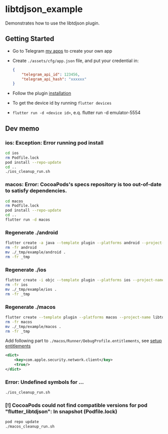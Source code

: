 # libtdjson_example

Demonstrates how to use the libtdjson plugin.

## Getting Started

- Go to Telegram [my apps](https://my.telegram.org/apps) to create your own app
- Create `./assets/cfg/app.json` file, and put your credential in:

    ```json
    {
        "telegram_api_id": 123456,
        "telegram_api_hash": "xxxxxx"
    }
    ```

- Follow the plugin [installation](https://github.com/up9cloud/flutter_libtdjson)
- To get the device id by running `flutter devices`
- `flutter run -d <device id>`, e.q. flutter run -d emulator-5554

## Dev memo

### ios: Exception: Error running pod install

```bash
cd ios
rm Podfile.lock
pod install --repo-update
cd ..
./ios_cleanup_run.sh
```

### macos: Error: CocoaPods's specs repository is too out-of-date to satisfy dependencies.

```bash
cd macos
rm Podfile.lock
pod install --repo-update
cd ..
flutter run -d macos
```

### Regenerate ./android

```bash
flutter create -a java --template plugin --platforms android --project-name libtdjson --org io.github.up9cloud.libtdjson _tmp
rm -fr android
mv ./_tmp/example/android .
rm -fr _tmp
```

### Regenerate ./ios

```bash
flutter create -i objc --template plugin --platforms ios --project-name libtdjson _tmp
rm -fr ios
mv ./_tmp/example/ios .
rm -fr _tmp
```

### Regenerate ./macos

```bash
flutter create --template plugin --platforms macos --project-name libtdjson _tmp
rm -fr macos
mv ./_tmp/example/macos .
rm -fr _tmp
```

Add following part to `./macos/Runner/DebugProfile.entitlements`, see [setup entitlements](https://flutter.dev/desktop#setting-up-entitlements)

```xml
<dict>
    <key>com.apple.security.network.client</key>
    <true/>
</dict>
```

### Error: Undefined symbols for ...

```bash
./ios_cleanup_run.sh
```

### [!] CocoaPods could not find compatible versions for pod "flutter_libtdjson": In snapshot (Podfile.lock)

```bash
pod repo update
./macos_cleanup_run.sh
```
